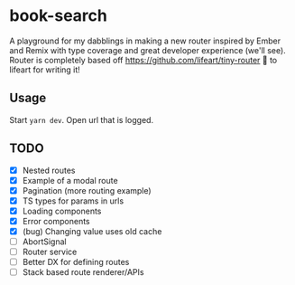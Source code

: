 # book-search

A playground for my dabblings in making a new router inspired by Ember and Remix with type coverage and great developer experience (we'll see).
Router is completely based off https://github.com/lifeart/tiny-router 👏 to lifeart for writing it!

## Usage

Start `yarn dev`. Open url that is logged.

## TODO

- [x] Nested routes
- [x] Example of a modal route
- [x] Pagination (more routing example)
- [x] TS types for params in urls
- [x] Loading components
- [x] Error components
- [x] (bug) Changing value uses old cache
- [ ] AbortSignal
- [ ] Router service
- [ ] Better DX for defining routes
- [ ] Stack based route renderer/APIs
